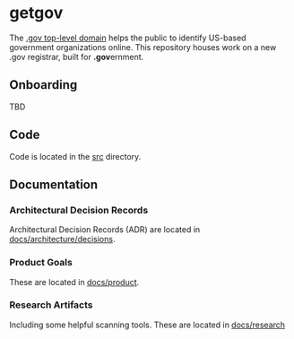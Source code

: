 # getgov

The [.gov top-level domain](https://home.dotgov.gov/) helps the public to identify US-based government organizations online. This repository houses work on a new .gov registrar, built for **.gov**ernment.

## Onboarding

TBD

## Code

Code is located in the [src](./src/) directory.

## Documentation

### Architectural Decision Records

Architectural Decision Records (ADR) are located in [docs/architecture/decisions](./docs/architecture/decisions).

### Product Goals

These are located in [docs/product](./docs/product).

### Research Artifacts

Including some helpful scanning tools. These are located in [docs/research](./docs/research)
